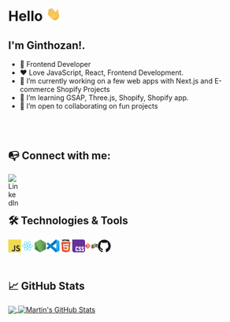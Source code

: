 # Hello <img src="https://raw.githubusercontent.com/rcabarreto/rcabarreto/master/wave.gif" width="30px">

## I'm Ginthozan!.

- 💼 Frontend Developer
- ❤️ Love JavaScript, React, Frontend Development.
- 🔭 I’m currently working on a few web apps with Next.js and E-commerce Shopify Projects
- 🌱 I’m learning GSAP, Three.js, Shopify, Shopify app.
- 👯 I’m open to collaborating on fun projects

<br />
<br />

## 📭 Connect with me:
[<img align="left" alt="LinkedIn" width="22px" src="https://cdn.jsdelivr.net/npm/simple-icons@v3/icons/linkedin.svg" />][linkedin]

<br />
<br />
<br />

## 🛠 Technologies & Tools

<img align="left" alt="JavaScript" width="26px" src="https://raw.githubusercontent.com/github/explore/80688e429a7d4ef2fca1e82350fe8e3517d3494d/topics/javascript/javascript.png" />
<img align="left" alt="React" width="26px" src="https://raw.githubusercontent.com/github/explore/80688e429a7d4ef2fca1e82350fe8e3517d3494d/topics/react/react.png" />
<img align="left" alt="Node.js" width="26px" src="https://raw.githubusercontent.com/github/explore/80688e429a7d4ef2fca1e82350fe8e3517d3494d/topics/nodejs/nodejs.png" />
<img align="left" alt="Visual Studio Code" width="26px" src="https://raw.githubusercontent.com/github/explore/80688e429a7d4ef2fca1e82350fe8e3517d3494d/topics/visual-studio-code/visual-studio-code.png" />
<img align="left" alt="HTML5" width="26px" src="https://raw.githubusercontent.com/github/explore/80688e429a7d4ef2fca1e82350fe8e3517d3494d/topics/html/html.png" />
<img align="left" alt="CSS3" width="26px" src="https://raw.githubusercontent.com/github/explore/80688e429a7d4ef2fca1e82350fe8e3517d3494d/topics/css/css.png" />
<img align="left" alt="Git" width="26px" src="https://raw.githubusercontent.com/github/explore/80688e429a7d4ef2fca1e82350fe8e3517d3494d/topics/git/git.png" />
<img align="left" alt="GitHub" width="26px" src="https://raw.githubusercontent.com/github/explore/78df643247d429f6cc873026c0622819ad797942/topics/github/github.png" />


<br />
<br />
<br />

## &#x1f4c8; GitHub Stats

<a href="https://github.com/ginthozan-v">
  <img align="center" src="https://github-readme-stats.vercel.app/api/top-langs/?username=ginthozan-v&theme=default&hide=java,html,pawn,assembly,tex&langs_count=3" />
</a>
<a href="https://github.com/ginthozan-v">
  <img align="center" src="https://github-readme-stats.vercel.app/api?username=ginthozan-v&show_icons=true&line_height=27&count_private=true&theme=default" alt="Martin's GitHub Stats" />
</a>

<br />
<br />

[linkedin]: https://linkedin.com/in/ginthozan-v

<!---
ginthozan-v/ginthozan-v is a ✨ special ✨ repository because its `README.md` (this file) appears on your GitHub profile.
You can click the Preview link to take a look at your changes.
--->
